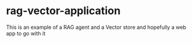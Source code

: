# rag-vector-application
This is an example of a RAG agent and a Vector store and hopefully  a web app to go with it
